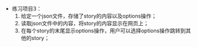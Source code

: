 - 练习项目3：
  1. 给定一个json文件，存储了story的内容以及options操作；
  2. 读取json文件中的内容，将story的内容显示在网页上；
  3. 在每个story的末尾显示options操作，用户可以选择options操作跳转到其他的story；